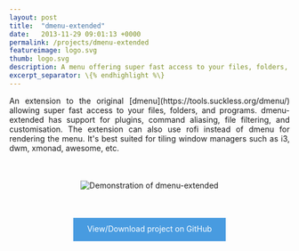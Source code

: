 ```yaml
---
layout: post
title:  "dmenu-extended"
date:   2013-11-29 09:01:13 +0000
permalink: /projects/dmenu-extended
featureimage: logo.svg
thumb: logo.svg
description: A menu offering super fast access to your files, folders, and programs
excerpt_separator: \{% endhighlight %\}
---
```


<p style="text-align: justify;">
  An extension to the original [dmenu](https://tools.suckless.org/dmenu/) allowing super fast access to your files, folders, and programs.
  dmenu-extended has support for plugins, command aliasing, file filtering, and customisation.
  The extension can also use rofi instead of dmenu for rendering the menu.
  It's best suited for tiling window managers such as i3, dwm, xmonad, awesome, etc.
</p>
<p style="text-align: center; margin: 50px 0">
  <img alt="Demonstration of dmenu-extended" src="https://camo.githubusercontent.com/ce8d8bda44c521bcacbe3966a85bcc6a06d81bf2036973f4b0d2e9dcdf435441/68747470733a2f2f7261772e6769746875622e636f6d2f6d61726b6865646c65796a6f6e65732f646d656e752d657874656e6465642f6d61737465722f646f63732f64656d6f2e676966">
</p>

<p style="text-align: center;">
  <a style="
    background-color: #489be0;
    color: #fff;
    border: none;
    vertical-align: middle;
    line-height: 40px;
    min-height: 42px;
    font-size: 14px;
    text-decoration: none;
    text-align: center;
    display: inline-block;
    padding: 0 25px;
    " href="https://github.com/MarkHedleyJones/dmenu-extended">
    View/Download project on GitHub
</a>
</p>

